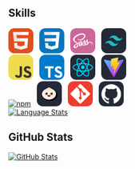 ## Skills

<div>
    <div>
        <a href="https://developer.mozilla.org/ru/docs/Web/HTML" target="_blank" rel="noreferrer" style="margin-right: 8px;"><img src="https://github.com/tandpfun/skill-icons/blob/main/icons/HTML.svg" width="50" height="50" alt="HTML" /></a>
        <a href="https://developer.mozilla.org/en-US/docs/Web/CSS" target="_blank" rel="noreferrer" style="margin-right: 8px;"><img src="https://github.com/tandpfun/skill-icons/blob/main/icons/CSS.svg" width="50" height="50" alt="CSS" /></a>
        <a href="https://sass-lang.com/" target="_blank" rel="noreferrer" style="margin-right: 8px;"><img src="https://github.com/tandpfun/skill-icons/blob/main/icons/Sass.svg" width="50" height="50" alt="SASS" /></a>
        <a href="https://tailwindcss.com/" target="_blank" rel="noreferrer" style="margin-right: 8px;"><img src="https://github.com/tandpfun/skill-icons/blob/main/icons/TailwindCSS-Dark.svg" width="50" height="50" alt="TailwindCSS" /></a>
    </div>
    <div>
        <a href="https://developer.mozilla.org/en-US/docs/Web/JavaScript" target="_blank" rel="noreferrer" style="margin-right: 8px;"><img src="https://github.com/tandpfun/skill-icons/blob/main/icons/JavaScript.svg" width="50" height="50" alt="JavaScript" /></a>
        <a href="https://www.typescriptlang.org/" target="_blank" rel="noreferrer" style="margin-right: 8px;"><img src="https://github.com/tandpfun/skill-icons/blob/main/icons/TypeScript.svg" width="50" height="50" alt="TypeScript" /></a>
        <a href="https://react.dev/" target="_blank" rel="noreferrer" style="margin-right: 8px;"><img src="https://github.com/tandpfun/skill-icons/blob/main/icons/React-Dark.svg" width="50" height="50" alt="React" /></a>
        <a href="https://vite.dev/" target="_blank" rel="noreferrer" style="margin-right: 8px;"><img src="https://github.com/tandpfun/skill-icons/blob/main/icons/Vite-Dark.svg" width="50" height="50" alt="Vite" /></a>
    </div>
    <div>
        <a href="https://www.npmjs.com/" target="_blank" rel="noreferrer" style="margin-right: 8px;"><img src="https://github.com/tandpfun/skill-icons/blob/main/icons/Npm-Dark.svg" width="50" height="50" alt="npm" /></a>
        <a href="https://bun.com/docs" target="_blank" rel="noreferrer" style="margin-right: 8px;"><img src="https://github.com/tandpfun/skill-icons/blob/main/icons/Bun-Dark.svg" width="50" height="50" alt="Bun" /></a>
        <a href="https://git-scm.com/" target="_blank" rel="noreferrer" style="margin-right: 8px;"><img src="https://github.com/tandpfun/skill-icons/blob/main/icons/Git.svg" width="50" height="50" alt="Git" /></a>
        <a href="https://github.com/" target="_blank" rel="noreferrer" style="margin-right: 8px;"><img src="https://github.com/tandpfun/skill-icons/blob/main/icons/Github-Dark.svg" width="50" height="50" alt="GitHub" /></a>
    </div>
</div>

<a href="https://github.com/K1butsujiMuzan">
    <img src="https://github-readme-stats.vercel.app/api/top-langs/?username=K1butsujiMuzan&layout=donut&theme=radical&hide_border=true&langs_count=6&custom_title=My+languages" alt="Language Stats" />
</a>

## GitHub Stats

<a href="https://github.com/K1butsujiMuzan">
    <img src="https://github-readme-stats.vercel.app/api?username=K1butsujiMuzan&show_icons=true&theme=radical&hide_border=true" alt="GitHub Stats" />
</a>
